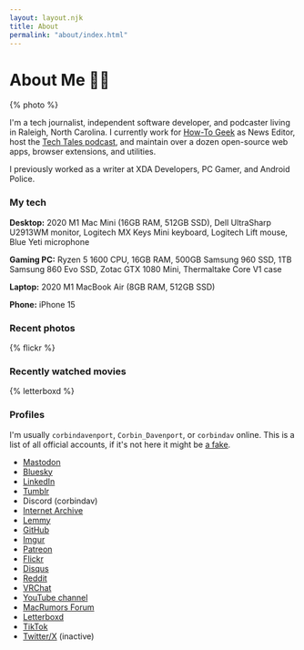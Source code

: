 ```yaml
---
layout: layout.njk
title: About
permalink: "about/index.html"
---
```


# About Me 👨‍💻

{% photo %}

I'm a tech journalist, independent software developer, and podcaster living in Raleigh, North Carolina. I currently work for [How-To Geek](https://www.howtogeek.com/author/corbindavenport/) as News Editor, host the [Tech Tales podcast](https://techtalesshow.com), and maintain over a dozen open-source web apps, browser extensions, and utilities.

I previously worked as a writer at XDA Developers, PC Gamer, and Android Police.

### My tech

**Desktop:** 2020 M1 Mac Mini (16GB RAM, 512GB SSD), Dell UltraSharp U2913WM monitor, Logitech MX Keys Mini keyboard, Logitech Lift mouse, Blue Yeti microphone

**Gaming PC:** Ryzen 5 1600 CPU, 16GB RAM, 500GB Samsung 960 SSD, 1TB Samsung 860 Evo SSD, Zotac GTX 1080 Mini, Thermaltake Core V1 case

**Laptop:** 2020 M1 MacBook Air (8GB RAM, 512GB SSD)

**Phone:** iPhone 15

### Recent photos

{% flickr %}

### Recently watched movies

{% letterboxd %}

### Profiles

I'm usually `corbindavenport`, `Corbin_Davenport`, or `corbindav` online. This is a list of all official accounts, if it's not here it might be [a fake](https://www.youtube.com/watch?v=H6yQOs93Cgg).

- [Mastodon](https://toot.community/@corbin)
- [Bluesky](https://bsky.app/profile/corbin.io)
- [LinkedIn](https://www.linkedin.com/in/corbindavenport/)
- [Tumblr](https://www.tumblr.com/corbindavenport)
- Discord (corbindav)
- [Internet Archive](https://archive.org/details/@corbindav)
- [Lemmy](https://infosec.pub/u/corbin)
- [GitHub](https://github.com/corbindavenport/)
- [Imgur](https://imgur.com/user/corbindavenport/)
- [Patreon](https://www.patreon.com/corbindavenport)
- [Flickr](https://flickr.com/photos/corbindavenport/)
- [Disqus](https://disqus.com/by/corbindavenport/)
- [Reddit](https://www.reddit.com/user/Corbin_Davenport/)
- [VRChat](https://vrchat.com/home/user/usr_403a92a2-9e52-4c00-ac74-85b204d4198b)
- [YouTube channel](https://www.youtube.com/@corbindavenport)
- [MacRumors Forum](https://forums.macrumors.com/members/corbindav.1320438/)
- [Letterboxd](https://letterboxd.com/corbindavenport/)
- [TikTok](https://www.tiktok.com/@corbindavenport)
- [Twitter/X](https://twitter.com/corbindavenport) (inactive)
